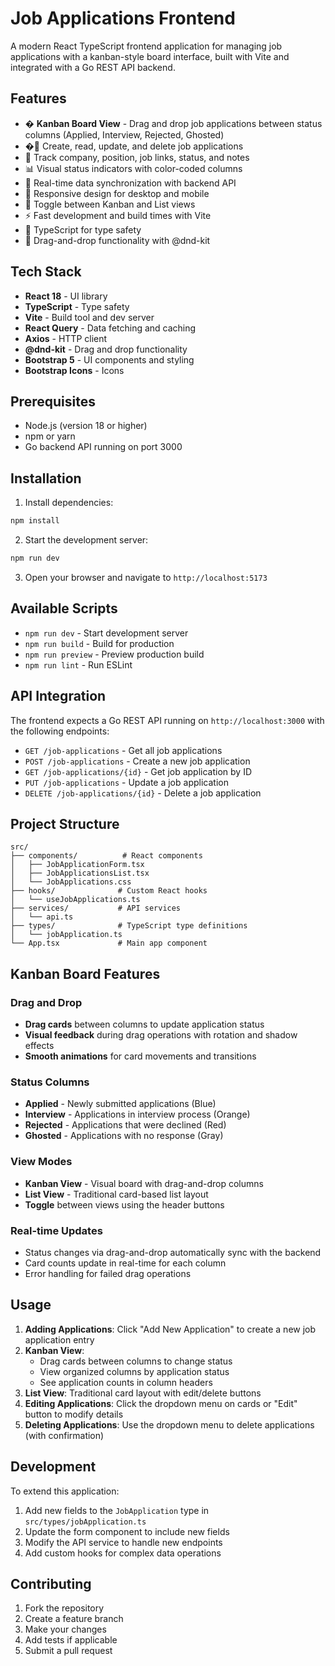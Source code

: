 # Job Applications Frontend

A modern React TypeScript frontend application for managing job applications with a kanban-style board interface, built with Vite and integrated with a Go REST API backend.

## Features

- � **Kanban Board View** - Drag and drop job applications between status columns (Applied, Interview, Rejected, Ghosted)
- �📝 Create, read, update, and delete job applications
- 🏢 Track company, position, job links, status, and notes
- 📊 Visual status indicators with color-coded columns
- 🔄 Real-time data synchronization with backend API
- 📱 Responsive design for desktop and mobile
- 🔀 Toggle between Kanban and List views
- ⚡ Fast development and build times with Vite
- 🔧 TypeScript for type safety
- 🎯 Drag-and-drop functionality with @dnd-kit

## Tech Stack

- **React 18** - UI library
- **TypeScript** - Type safety
- **Vite** - Build tool and dev server
- **React Query** - Data fetching and caching
- **Axios** - HTTP client
- **@dnd-kit** - Drag and drop functionality
- **Bootstrap 5** - UI components and styling
- **Bootstrap Icons** - Icons

## Prerequisites

- Node.js (version 18 or higher)
- npm or yarn
- Go backend API running on port 3000

## Installation

1. Install dependencies:
```bash
npm install
```

2. Start the development server:
```bash
npm run dev
```

3. Open your browser and navigate to `http://localhost:5173`

## Available Scripts

- `npm run dev` - Start development server
- `npm run build` - Build for production
- `npm run preview` - Preview production build
- `npm run lint` - Run ESLint

## API Integration

The frontend expects a Go REST API running on `http://localhost:3000` with the following endpoints:

- `GET /job-applications` - Get all job applications
- `POST /job-applications` - Create a new job application
- `GET /job-applications/{id}` - Get job application by ID
- `PUT /job-applications` - Update a job application
- `DELETE /job-applications/{id}` - Delete a job application

## Project Structure

```
src/
├── components/          # React components
│   ├── JobApplicationForm.tsx
│   ├── JobApplicationsList.tsx
│   └── JobApplications.css
├── hooks/              # Custom React hooks
│   └── useJobApplications.ts
├── services/           # API services
│   └── api.ts
├── types/              # TypeScript type definitions
│   └── jobApplication.ts
└── App.tsx             # Main app component
```

## Kanban Board Features

### Drag and Drop
- **Drag cards** between columns to update application status
- **Visual feedback** during drag operations with rotation and shadow effects
- **Smooth animations** for card movements and transitions

### Status Columns
- **Applied** - Newly submitted applications (Blue)
- **Interview** - Applications in interview process (Orange) 
- **Rejected** - Applications that were declined (Red)
- **Ghosted** - Applications with no response (Gray)

### View Modes
- **Kanban View** - Visual board with drag-and-drop columns
- **List View** - Traditional card-based list layout
- **Toggle** between views using the header buttons

### Real-time Updates
- Status changes via drag-and-drop automatically sync with the backend
- Card counts update in real-time for each column
- Error handling for failed drag operations

## Usage

1. **Adding Applications**: Click "Add New Application" to create a new job application entry
2. **Kanban View**: 
   - Drag cards between columns to change status
   - View organized columns by application status
   - See application counts in column headers
3. **List View**: Traditional card layout with edit/delete buttons
4. **Editing Applications**: Click the dropdown menu on cards or "Edit" button to modify details
5. **Deleting Applications**: Use the dropdown menu to delete applications (with confirmation)

## Development

To extend this application:

1. Add new fields to the `JobApplication` type in `src/types/jobApplication.ts`
2. Update the form component to include new fields
3. Modify the API service to handle new endpoints
4. Add custom hooks for complex data operations

## Contributing

1. Fork the repository
2. Create a feature branch
3. Make your changes
4. Add tests if applicable
5. Submit a pull request
